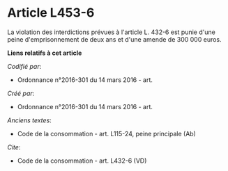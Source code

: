 # Article L453-6

La violation des interdictions prévues à l'article L. 432-6 est punie d'une peine d'emprisonnement de deux ans et d'une
amende de 300 000 euros.

**Liens relatifs à cet article**

_Codifié par_:

  - Ordonnance n°2016-301 du 14 mars 2016 - art.

_Créé par_:

  - Ordonnance n°2016-301 du 14 mars 2016 - art.

_Anciens textes_:

  - Code de la consommation - art. L115-24, peine principale (Ab)

_Cite_:

  - Code de la consommation - art. L432-6 (VD)
